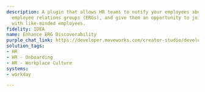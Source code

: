 ```yaml
---
description: A plugin that allows HR teams to notify your employees about relevant
  employee relations groups (ERGs), and give them an opportunity to join and connect
  with like-minded employees.
fidelity: IDEA
name: Enhance ERG Discoverability
purple_chat_link: https://developer.moveworks.com/creator-studio/developer-tools/purple-chat-builder/?workspace=%7B%22title%22%3A%22My+Workspace%22%2C%22botSettings%22%3A%7B%22name%22%3A%22%22%2C%22imageUrl%22%3A%22%22%7D%2C%22mocks%22%3A%5B%7B%22id%22%3A8375%2C%22title%22%3A%22New+Mock%22%2C%22transcript%22%3A%7B%22messages%22%3A%5B%7B%22from%22%3A%22USER%22%2C%22text%22%3A%22I+want+to+join+an+ERG+related+to+technology.%22%7D%2C%7B%22from%22%3A%22ANNOTATION%22%2C%22text%22%3A%22Searches+the+company%27s+ERG+directory+for+technology-related+groups%22%7D%2C%7B%22from%22%3A%22BOT%22%2C%22text%22%3A%22%3Cp%3EFound+ERGs+related+to+technology%3A%3C%2Fp%3E%22%2C%22cards%22%3A%5B%7B%22title%22%3A%22%3Cp%3EWomen+in+Tech%3C%2Fp%3E%22%2C%22text%22%3A%22%3Cp%3EAims+to+support+women+in+technology+fields+within+our+organization.%3C%2Fp%3E%22%2C%22buttons%22%3A%5B%7B%22style%22%3A%22PRIMARY%22%2C%22text%22%3A%22Join%22%7D%5D%7D%2C%7B%22title%22%3A%22%3Cp%3EAI+Innovators%3C%2Fp%3E%22%2C%22text%22%3A%22%3Cp%3EFocuses+on+advancements+and+discussions+in+artificial+intelligence.%3C%2Fp%3E%22%2C%22buttons%22%3A%5B%7B%22style%22%3A%22PRIMARY%22%2C%22text%22%3A%22Join%22%7D%5D%7D%2C%7B%22title%22%3A%22%3Cp%3ETech+for+Sustainability%3C%2Fp%3E%22%2C%22text%22%3A%22%3Cp%3EWorks+on+leveraging+technology+for+sustainable+environmental+initiatives.%3C%2Fp%3E%22%2C%22buttons%22%3A%5B%7B%22style%22%3A%22PRIMARY%22%2C%22text%22%3A%22Join%22%7D%5D%7D%5D%7D%2C%7B%22from%22%3A%22USER%22%2C%22text%22%3A%22%3Cp%3EI%27d+like+to+join+Women+in+Tech+and+Tech+for+Sustainability.%3Cbr%3E%3C%2Fp%3E%22%7D%2C%7B%22from%22%3A%22BOT%22%2C%22text%22%3A%22%3Cp%3EGreat+choice%21+Confirm+your+ERG+memberships%3A%3C%2Fp%3E%22%2C%22cards%22%3A%5B%7B%22title%22%3A%22%3Cp%3EPlease+confirm%3A%3Cbr%3E%3C%2Fp%3E%22%2C%22text%22%3A%22%3Cp%3E%3Cb%3EERGs+to+Join%3A+%3C%2Fb%3EWomen+in+Tech%2C+Tech+for+Sustainability%3Cbr%3E%3C%2Fp%3E%22%2C%22buttons%22%3A%5B%7B%22style%22%3A%22PRIMARY%22%2C%22text%22%3A%22Confirm%22%7D%2C%7B%22text%22%3A%22Edit+Selection%22%7D%2C%7B%22text%22%3A%22Cancel%22%7D%5D%7D%5D%7D%5D%2C%22settings%22%3A%7B%22colorStyle%22%3A%22LIGHT%22%2C%22startTime%22%3A%2211%3A43%2BAM%22%2C%22defaultPerson%22%3A%22GWEN%22%2C%22editable%22%3Atrue%2C%22botName%22%3A%22%22%2C%22botImageUrl%22%3A%22%22%7D%7D%7D%5D%7D
solution_tags:
- HR
- HR - Onboarding
- HR - Workplace Culture
systems:
- workday

---
```

